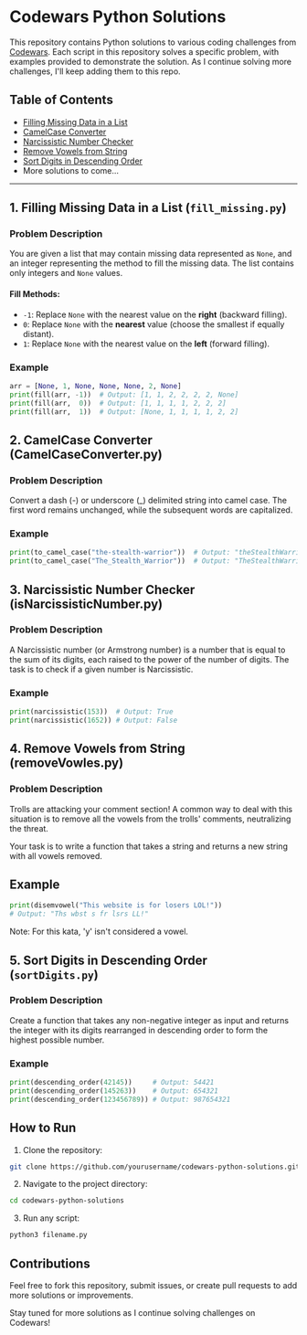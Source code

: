 # Codewars Python Solutions

This repository contains Python solutions to various coding challenges from [Codewars](https://www.codewars.com/). Each script in this repository solves a specific problem, with examples provided to demonstrate the solution. As I continue solving more challenges, I'll keep adding them to this repo.

## Table of Contents

- [Filling Missing Data in a List](#filling-missing-data-in-a-list-fill_missingpy)
- [CamelCase Converter](#camelcase-converter-camelcaseconverterpy)
- [Narcissistic Number Checker](#narcissistic-number-checker-isnarcissisticnumberpy)
- [Remove Vowels from String](#remove-vowels-from-string-removevowlespy)
- [Sort Digits in Descending Order](#sort-digits-in-descending-order-sortdigitspy)
- More solutions to come...

---

## 1. Filling Missing Data in a List (`fill_missing.py`)

### Problem Description
You are given a list that may contain missing data represented as `None`, and an integer representing the method to fill the missing data. The list contains only integers and `None` values.

#### Fill Methods:
- `-1`: Replace `None` with the nearest value on the **right** (backward filling).
- `0`: Replace `None` with the **nearest** value (choose the smallest if equally distant).
- `1`: Replace `None` with the nearest value on the **left** (forward filling).

### Example
```python
arr = [None, 1, None, None, None, 2, None]
print(fill(arr, -1))  # Output: [1, 1, 2, 2, 2, 2, None]
print(fill(arr,  0))  # Output: [1, 1, 1, 1, 2, 2, 2]
print(fill(arr,  1))  # Output: [None, 1, 1, 1, 1, 2, 2]
```

## 2. CamelCase Converter (CamelCaseConverter.py)

### Problem Description
Convert a dash (-) or underscore (_) delimited string into camel case. The first word remains unchanged, while the subsequent words are capitalized.

### Example
```python
print(to_camel_case("the-stealth-warrior"))  # Output: "theStealthWarrior"
print(to_camel_case("The_Stealth_Warrior"))  # Output: "TheStealthWarrior"
```

## 3. Narcissistic Number Checker (isNarcissisticNumber.py)

### Problem Description
A Narcissistic number (or Armstrong number) is a number that is equal to the sum of its digits, each raised to the power of the number of digits. The task is to check if a given number is Narcissistic.

### Example

```python
print(narcissistic(153))  # Output: True
print(narcissistic(1652)) # Output: False
```

## 4. Remove Vowels from String (removeVowles.py)

### Problem Description
Trolls are attacking your comment section! A common way to deal with this situation is to remove all the vowels from the trolls' comments, neutralizing the threat.

Your task is to write a function that takes a string and returns a new string with all vowels removed.

## Example

```python
print(disemvowel("This website is for losers LOL!"))  
# Output: "Ths wbst s fr lsrs LL!"
```

Note: For this kata, 'y' isn't considered a vowel.

## 5. Sort Digits in Descending Order (`sortDigits.py`)

### Problem Description
Create a function that takes any non-negative integer as input and returns the integer with its digits rearranged in descending order to form the highest possible number.

### Example
```python
print(descending_order(42145))     # Output: 54421
print(descending_order(145263))    # Output: 654321
print(descending_order(123456789)) # Output: 987654321
```

## How to Run
1. Clone the repository:
```bash
git clone https://github.com/yourusername/codewars-python-solutions.git
```
2. Navigate to the project directory:
```bash
cd codewars-python-solutions
```
3. Run any script:
```bash
python3 filename.py
```

## Contributions
Feel free to fork this repository, submit issues, or create pull requests to add more solutions or improvements.

Stay tuned for more solutions as I continue solving challenges on Codewars!